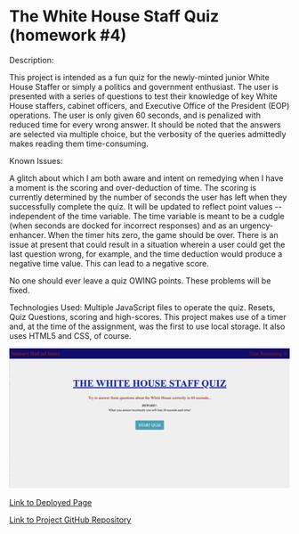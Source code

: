 # The White House Staff Quiz (homework #4)
Description:

This project is intended as a fun quiz for the newly-minted junior White House Staffer or simply a politics and government enthusiast. The user is presented with a series of questions to test their knowledge of key White House staffers, cabinet officers, and Executive Office of the President (EOP) operations. The user is only given 60 seconds, and is penalized with reduced time for every wrong answer. It should be noted that the answers are selected via multiple choice, but the verbosity of the queries admittedly makes reading them time-consuming.


Known Issues:

A glitch about which I am both aware and intent on remedying when I have a moment is the scoring and over-deduction of time. The scoring is currently determined by the number of seconds the user has left when they successfully complete the quiz. It will be updated to reflect point values -- independent of the time variable. The time variable is meant to be a cudgle (when seconds are docked for incorrect responses) and as an urgency-enhancer. When the timer hits zero, the game should be over. There is an issue at present that could result in a situation wherein a user could get the last question wrong, for example, and the time deduction would produce a negative time value. This can lead to a negative score. 

No one should ever leave a quiz OWING points. These problems will be fixed.

Technologies Used:
Multiple JavaScript files to operate the quiz. Resets, Quiz Questions, scoring and high-scores. This project makes use of a timer and, at the time of the assignment, was the first to use local storage. It also uses HTML5 and CSS, of course.

<p>
  <img src="https://github.com/andrewfriedman20/homework_04_ALF/blob/main/ScreenShotQUIZ.png"/>
</p>


[Link to Deployed Page](https://andrewfriedman20.github.io/homework_04_ALF/)


[Link to Project GitHub Repository](https://github.com/andrewfriedman20/homework_04_ALF)
